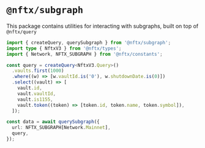# `@nftx/subgraph`

This package contains utilities for interacting with subgraphs, built on top of `@nftx/query`

```ts
import { createQuery, querySubgraph } from '@nftx/subgraph';
import type { NftxV3 } from '@nftx/types';
import { Network, NFTX_SUBGRAPH } from '@nftx/constants';

const query = createQuery<NftxV3.Query>()
  .vaults.first(1000)
  .where((w) => [w.vaultId.is('0'), w.shutdownDate.is(0)])
  .select((vault) => [
    vault.id,
    vault.vaultId,
    vault.is1155,
    vault.token((token) => [token.id, token.name, token.symbol]),
  ]);

const data = await querySubgraph({
  url: NFTX_SUBGRAPH[Network.Mainnet],
  query,
});
```
